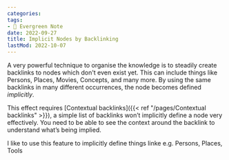```yaml
---
categories:
tags:
- 🌳 Evergreen Note
date: 2022-09-27
title: Implicit Nodes by Backlinking
lastMod: 2022-10-07
---
```

A very powerful technique to organise the knowledge is to steadily create backlinks to nodes which don't even exist yet. This can include things like Persons, Places, Movies, Concepts, and many more.
By using the same backlinks in many different occurrences, the node becomes defined _implicitly_.

This effect requires [Contextual backlinks]({{< ref "/pages/Contextual backlinks" >}}), a simple list of backlinks won’t implicitly define a node very effectively. You need to be able to see the context around the backlink to understand what’s being implied.

I like to use this feature to implicitly define things linke e.g. Persons, Places, Tools

